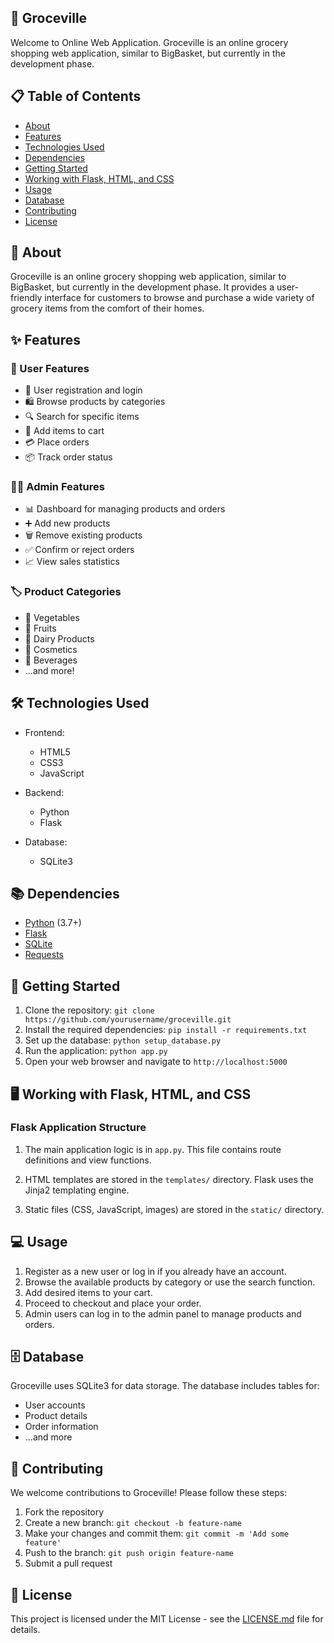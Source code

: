 
## 🛒 Groceville

Welcome to Online Web Application. Groceville is an online grocery shopping web application, similar to BigBasket, but currently in the development phase.

## 📋 Table of Contents
- [About](#-About)
- [Features](#-Features)
- [Technologies Used](#-Technologies-used)
- [Dependencies](#-Dependencies)
- [Getting Started](#-Getting-started)
- [Working with Flask, HTML, and CSS](#-Gorking-with-Flask-Html-and-Css)
- [Usage](#-Usage)
- [Database](#-Database)
- [Contributing](#-Contributing)
- [License](#-License)

## 🏪 About

Groceville is an online grocery shopping web application, similar to BigBasket, but currently in the development phase. It provides a user-friendly interface for customers to browse and purchase a wide variety of grocery items from the comfort of their homes.

## ✨ Features

### 👤 User Features
- 📝 User registration and login
- 🛍️ Browse products by categories
- 🔍 Search for specific items
- 🛒 Add items to cart
- 💳 Place orders
- 📦 Track order status

### 👨‍💼 Admin Features
- 📊 Dashboard for managing products and orders
- ➕ Add new products
- 🗑️ Remove existing products
- ✅ Confirm or reject orders
- 📈 View sales statistics

### 🏷️ Product Categories
- 🥕 Vegetables
- 🍎 Fruits
- 🥛 Dairy Products
- 💄 Cosmetics
- 🥤 Beverages
- ...and more!

## 🛠️ Technologies Used

- Frontend:
  - HTML5
  - CSS3
  - JavaScript

- Backend:
  - Python
  - Flask

- Database:
  - SQLite3

## 📚 Dependencies

- [Python](https://www.python.org/) (3.7+)
- [Flask](https://flask.palletsprojects.com/)
- [SQLite](https://www.sqlite.org/)
- [Requests](https://docs.python-requests.org/)

## 🚀 Getting Started

1. Clone the repository: `git clone https://github.com/yourusername/groceville.git`
2. Install the required dependencies: `pip install -r requirements.txt`
3. Set up the database: `python setup_database.py`
4. Run the application: `python app.py`
5. Open your web browser and navigate to `http://localhost:5000`

## 🖥️ Working with Flask, HTML, and CSS

### Flask Application Structure

1. The main application logic is in `app.py`. This file contains route definitions and view functions.

2. HTML templates are stored in the `templates/` directory. Flask uses the Jinja2 templating engine.

3. Static files (CSS, JavaScript, images) are stored in the `static/` directory.

## 💻 Usage

1. Register as a new user or log in if you already have an account.
2. Browse the available products by category or use the search function.
3. Add desired items to your cart.
4. Proceed to checkout and place your order.
5. Admin users can log in to the admin panel to manage products and orders.

## 🗄️ Database

Groceville uses SQLite3 for data storage. The database includes tables for:

- User accounts
- Product details
- Order information
- ...and more

## 🤝 Contributing

We welcome contributions to Groceville! Please follow these steps:

1. Fork the repository
2. Create a new branch: `git checkout -b feature-name`
3. Make your changes and commit them: `git commit -m 'Add some feature'`
4. Push to the branch: `git push origin feature-name`
5. Submit a pull request

## 📄 License

This project is licensed under the MIT License - see the [LICENSE.md](LICENSE.md) file for details.
